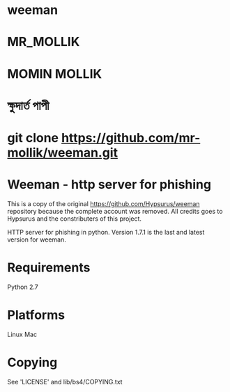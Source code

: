 # weeman
# MR_MOLLIK
# MOMIN MOLLIK
# ক্ষুদার্ত পাপী
# git clone https://github.com/mr-mollik/weeman.git

# Weeman - http server for phishing
This is a copy of the original https://github.com/Hypsurus/weeman repository because the complete account was removed. All credits goes to Hypsurus and the constributers of this project.

HTTP server for phishing in python. Version 1.7.1 is the last and latest version for weeman.

# Requirements
Python 2.7
# Platforms
Linux
Mac
# Copying
See 'LICENSE' and lib/bs4/COPYING.txt
